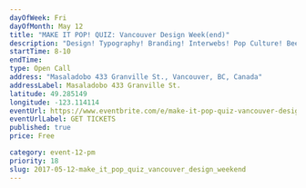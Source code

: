 ```yaml
---
dayOfWeek: Fri
dayOfMonth: May 12
title: "MAKE IT POP! QUIZ: Vancouver Design Week(end)"
description: "Design! Typography! Branding! Interwebs! Pop Culture! Beer! A very special edition for Vancouver Design Week(end). Same location, new time Friday May 12th 8pm-10pm. Max 6 members per team. RSVPs are limited. FREE to play. Win PRIZES you’ll love."
startTime: 8-10
endTime: 
type: Open Call
address: "Masaladobo 433 Granville St., Vancouver, BC, Canada"
addressLabel: Masaladobo 433 Granville St.
latitude: 49.285149
longitude: -123.114114
eventUrl: https://www.eventbrite.com/e/make-it-pop-quiz-vancouver-design-weekend-tickets-33633300106
eventUrlLabel: GET TICKETS
published: true
price: Free

category: event-12-pm
priority: 18
slug: 2017-05-12-make_it_pop_quiz_vancouver_design_weekend
---
```

